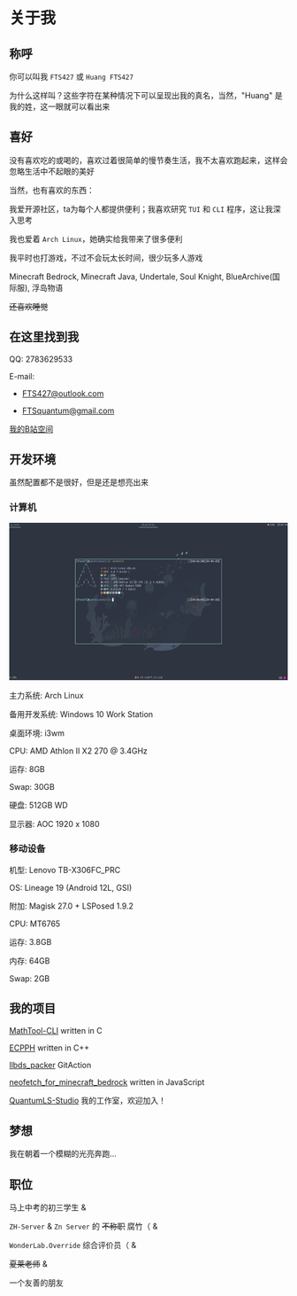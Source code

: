 # 关于我

## 称呼

你可以叫我 `FTS427` 或 `Huang FTS427`

为什么这样叫？这些字符在某种情况下可以呈现出我的真名，当然，"Huang" 是我的姓，这一眼就可以看出来

## 喜好

没有喜欢吃的或喝的，喜欢过着很简单的慢节奏生活，我不太喜欢跑起来，这样会忽略生活中不起眼的美好

当然，也有喜欢的东西：

我爱开源社区，ta为每个人都提供便利；我喜欢研究 `TUI` 和 `CLI` 程序，这让我深入思考

我也爱着 `Arch Linux`，她确实给我带来了很多便利

我平时也打游戏，不过不会玩太长时间，很少玩多人游戏

Minecraft Bedrock, Minecraft Java, Undertale, Soul Knight, BlueArchive(国际服), 浮岛物语

~~还喜欢睡觉~~

## 在这里找到我

QQ: 2783629533

E-mail:

- <FTS427@outlook.com>

- <FTSquantum@gmail.com>

[我的B站空间](https://space.bilibili.com/1978537245?spm_id_from=333.1007.0.0)

## 开发环境

虽然配置都不是很好，但是还是想亮出来

### 计算机

![screenshot](assets/my_computer_amd.png)

主力系统: Arch Linux

备用开发系统: Windows 10 Work Station

桌面环境: i3wm

CPU: AMD Athlon II X2 270 @ 3.4GHz

运存: 8GB

Swap: 30GB

硬盘: 512GB WD

显示器: AOC 1920 x 1080

### 移动设备

机型: Lenovo TB-X306FC_PRC

OS: Lineage 19 (Android 12L, GSI)

附加: Magisk 27.0 + LSPosed 1.9.2

CPU: MT6765

运存: 3.8GB

内存: 64GB

Swap: 2GB

## 我的项目

[MathTool-CLI](https://github.com/QuantumLS-Studio/MathTool-CLI) written in C

[ECPPH](https://github.com/QuantumLS-Studio/ECPPH) written in C++

[llbds_packer](https://github.com/FTS427/llbds_packer) GitAction

[neofetch_for_minecraft_bedrock](https://github.com/FTS427/neofetch_for_minecraft_bedrock) written in JavaScript

[QuantumLS-Studio](https://github.com/QuantumLS-Studio) 我的工作室，欢迎加入！

## 梦想

我在朝着一个模糊的光亮奔跑...

## 职位

马上中考的初三学生 &

`ZH-Server` & `Zn Server` 的 ~~不称职~~ 腐竹（ &

`WonderLab.Override` 综合评价员（ &

~~夏莱老师~~ &

一个友善的朋友
